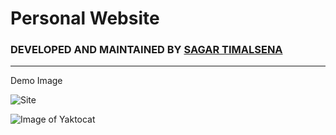 <h1> Personal Website </h1>


### DEVELOPED AND MAINTAINED BY [SAGAR TIMALSENA](https://timalsenasagar.com.np) 

___
Demo Image

![Site](/img/Screenshot(60).png)

![Image of Yaktocat](https://octodex.github.com/images/yaktocat.png)


